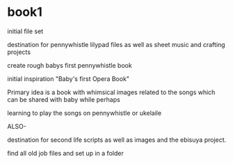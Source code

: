 book1
=====

initial file set

destination for pennywhistle lilypad files
 as well as sheet music and crafting projects
 
 
 create rough babys first pennywhistle book
 
 initial inspiration "Baby's first Opera Book"
 
Primary idea is a book with whimsical images related to the songs which can be shared with baby while perhaps

learning to play the songs on pennywhistle or ukelaile


ALSO-

destination for second life scripts as well as
 images and the ebisuya project.


find all old job files and set up in a folder
